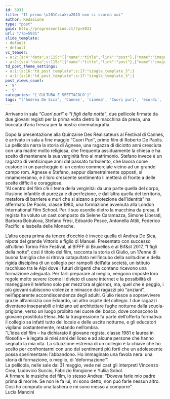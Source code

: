 ```yaml
---
id: 5931
title: "Il primo \u201Cciak\u201D non si scorda mai"
author: Redazione
type: "post"
guid: http://progressonline.it/?p=5931
url: "/?p=5931"
slide_template:
- default
- default
vc_teaser:
- a:2:{s:4:"data";s:115:"[{"name":"title","link":"post"},{"name":"image","image":"featured","link":"none"},{"name":"text","mode":"excerpt"}]";s:7:"bgcolor";s:0:"";}
- a:2:{s:4:"data";s:115:"[{"name":"title","link":"post"},{"name":"image","image":"featured","link":"none"},{"name":"text","mode":"excerpt"}]";s:7:"bgcolor";s:0:"";}
td_post_theme_settings:
- a:1:{s:16:"td_post_template";s:17:"single_template_3";}
- a:1:{s:16:"td_post_template";s:17:"single_template_3";}
post_views_count:
- '9'
- '9'
categories: "['CULTURA E SPETTACOLO']"
tags: "['Andrea De Sica', 'Cannes', 'cinema', 'Cuori puri', 'esordi', 'Figli della notte', 'Roberto De Paolis']"
---
```


Arrivano in sala *“Cuori puri”* e *“I figli della notte”*, due pellicole firmate da due giovani registi per la prima volta dietro la macchina da presa, una boccata d’aria fresca per la nostra cinematografia.

Dopo la presentazione alla Quinzaine Des Réalisateurs al Festival di Cannes, è arrivato in sala a fine maggio “Cuori Puri”, primo film di Roberto De Paolis. La pellicola narra la storia di Agnese, una ragazza di diciotto anni cresciuta con una madre molto religiosa, che frequenta assiduamente la chiesa e ha scelto di mantenere la sua verginità fino al matrimonio. Stefano invece è un ragazzo di venticinque anni dal passato turbolento, che lavora come custode in un parcheggio di un centro commerciale vicino ad un grande campo rom. Agnese e Stefano, seppur diametralmente opposti, si innamoreranno, e il loro crescente sentimento li metterà di fronte a delle scelte difficili e coraggiose.  
”Al centro del film c’è il tema della verginità: da una parte quella del corpo, illusione infantile di purezza e di perfezione, e dall’altra quella del territorio, metafora di barriere e muri che si alzano a protezione dell’identità” ha affermato De Paolis, classe 1980, una formazione avvenuta alla London International Film School. Per il suo esordio dietro la macchina da presa, il regista ha voluto un cast composto da Selene Caramazza, Simone Liberati, Barbora Bobulova, Stefano Fresi, Edoardo Pesce, Antonella Attili, Federico Pacifici e Isabella delle Monache.

L’altra opera prima da tenere d’occhio è invece quella di Andrea De Sica, nipote del grande Vittorio e figlio di Manuel. Presentato con successo all’ultimo Torino Film Festival, al BIFFF di Bruxelles e al Bif&amp;st 2017, “I figli della notte”, così il titolo del film, racconta la storia di Giulio, un 17enne di buona famiglia che si ritrova catapultato nell’incubo della solitudine e della rigida disciplina di un collegio per rampolli dell’alta società, un istituto racchiuso tra le Alpi dove i futuri dirigenti che contano ricevono una formazione adeguata. Per farli preparare al meglio, vengono imposte loro regole molto severe (come il divieto di usare internet e la possibilità di maneggiare il telefono solo per mezz’ora al giorno), ma, quel che è peggio, i più giovani subiscono violenze e minacce dai ragazzi più “anziani”, nell’apparente accondiscendenza degli adulti. Giulio riesce a sopravvivere grazie all’amicizia con Edoardo, un altro ospite del collegio. I due ragazzi diventano inseparabili e iniziano ad architettare fughe notturne dalla scuola-prigione, verso un luogo proibito nel cuore del bosco, dove conoscono la giovane prostituta Elena. Ma la trasgressione fa parte dell’offerta formativa: il collegio sa infatti tutto del locale e delle uscite notturne, e gli educatori vigilano costantemente, restando nell’ombra.  
“L’idea del film – ha dichiarato il giovane regista, classe 1981 e laurea in filosofia – è legata ai miei anni del liceo e ad alcune persone che hanno segnato la mia vita. La situazione estrema di un collegio è la chiave che ho scelto per confrontarmi con uno dei sentimenti più forti che un adolescente possa sperimentare: l’abbandono. Ho immaginato una favola nera: una storia di formazione, o meglio, di ‘deformazione’”.  
La pellicola, nelle sale dal 31 maggio, vede nel cast gli interpreti Vincenzo Crea, Ludovico Succio, Fabrizio Rongione e Yuliia Sobol.  
A firmare le musiche del film, lo stesso Andrea: “Doveva farle mio padre prima di morire. Se non le fa lui, mi sono detto, non può farle nessun altro. Così ho comprato una tastiera e mi sono messo a comporre”.  
Lucia Mancini